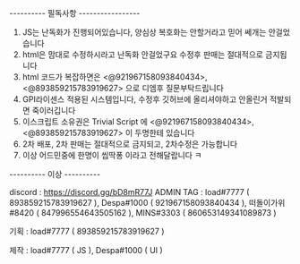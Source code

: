 ---------- 필독사항 -----------------

1. JS는 난독화가 진행되어있습니다, 양심상 복호화는 안할거라고 믿어 쎄개는 안걸었습니다
2. html은 맘대로 수정하시라고 난독화 안걸었구요 수정후 판매는 절대적으로 금지됩니다
3. html 코드가 복잡하면은 <@921967158093840434>, <@893859215783919627> 으로 디엠후 질문부탁드립니다
4. GPI라이센스 적용된 시스템입니다, 수정후 깃허브에 올리셔야하고 안올린거 적발되면 죽이러깁니다
5. 이스크립트 소유권은 Trivial Script 에 <@921967158093840434>, <@893859215783919627> 이 두명한테 있습니다
6. 2차 배포, 2차 판매는 절대적으로 금지되고, 2차수정은 가능합니다
7. 이상 어드민중에 한명이 씹딱퐁 이라고 전해달랍니다 ㅋ

---------- 이상 ----------

discord : https://discord.gg/bD8mR77J
ADMIN TAG : load#7777 ( 893859215783919627 ), Despa#1000 ( 921967158093840434 ), 떠돌이가위#8420 ( 847996554643505162 ), MINS#3303 ( 860653149341089873 ) 


기획 : load#7777 ( 893859215783919627 )


제작 : load#7777 ( JS ), Despa#1000 ( UI )

